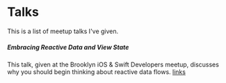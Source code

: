 # Talks

This is a list of meetup talks I've given.

##### Embracing Reactive Data and View State

This talk, given at the Brooklyn iOS & Swift Developers meetup, discusses why you should begin thinking about reactive data flows. [links](2019-07-17-embracing-reactive-view-state/index.md)